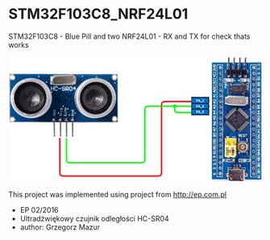 # STM32F103C8_NRF24L01
STM32F103C8 - Blue Pill and two NRF24L01 - RX and TX for check thats works

<img src='STM32F103C8T6_HC-SR04.png' />

This project was implemented using project from http://ep.com.pl 
- EP 02/2016 
- Ultradźwiękowy czujnik odległości HC-SR04
- author: Grzegorz Mazur

